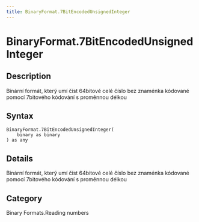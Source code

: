 ```yaml
---
title: BinaryFormat.7BitEncodedUnsignedInteger
---
```


# BinaryFormat.7BitEncodedUnsignedInteger


## Description

Binární formát, který umí číst 64bitové celé číslo bez znaménka kódované pomocí 7bitového kódování s proměnnou délkou


## Syntax

```powerquery
BinaryFormat.7BitEncodedUnsignedInteger(
    binary as binary
) as any
```


## Details

Binární formát, který umí číst 64bitové celé číslo bez znaménka kódované pomocí 7bitového kódování s proměnnou délkou



## Category
Binary Formats.Reading numbers
